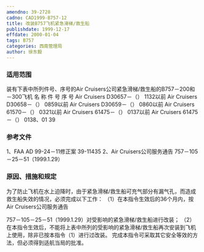 ```yaml
---
amendno: 39-2728
cadno: CAD1999-B757-12
title: 改装B757飞机紧急滑梯/救生船
publishdate: 1999-12-17
effdate: 2000-01-04
tags: B757
categories: 西南管理局
author: 徐东毅
---
```


### 适用范围 
装有下表中所列件号、序号的Air Cruisers公司紧急滑梯/救生船的B757－200和－300飞机
名  称  件  号  序  号
Air Cruisers    D30657－（）   1132以前
Air Cruisers    D30658－（）   0859以前
Air Cruisers    D30659－（）   0860以前
Air Cruisers    61570－（）    0321以前
Air Cruisers    61475－（）    0137以前
Air Cruisers    61475－（）    0138、01 39

<!--more-->
### 参考文件
1、FAA AD 99-24－11修正案 39-11435 
2、Air Cruisers公司服务通告 757－105－25－51（1999.1.29）

### 原因、措施和规定 
为了防止飞机在水上迫降时，由于紧急滑梯/救生船可充气部分有漏气孔，而造成救生船失效的情况，必须完成以下工作：
（1）在本指令生效后的36个月内，按Air Cruisers公司服务通告
  
757－105－25－51（1999.1.29）对受影响的紧急滑梯/救生船进行改装； 
（2）在本指令生效后，不能将上表中所列的受影响的紧急滑梯/救生船再次安装到飞机上使用，除非已按本指令（1）进行过改装。 
完成本指令可采取其它安全等效的方法，但必须得到适航当局的批准。
